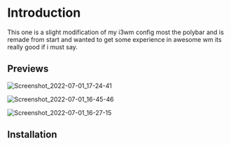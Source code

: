 # Introduction 
This one is a slight modification of my i3wm config most the polybar and is remade from start and wanted to get some experience in awesome wm its really good if i must say. 

## Previews 
![Screenshot_2022-07-01_17-24-41](https://user-images.githubusercontent.com/35838069/176925146-2a95c6fa-67f5-49d7-bc6b-077d428b268f.png)

![Screenshot_2022-07-01_16-45-46](https://user-images.githubusercontent.com/35838069/176925176-b804f5b7-3c4b-45e3-b1e2-3bd455302047.png)

![Screenshot_2022-07-01_16-27-15](https://user-images.githubusercontent.com/35838069/176926322-84a1a186-a085-44a4-b898-e6dc6388aed1.png)


## Installation
